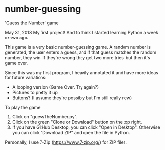 # number-guessing
'Guess the Number' game

May 31, 2018
My first project! And to think I started learning Python a week or two ago.

This game is a very basic number-guessing game. A random number is generated, the user enters a guess, and if that guess matches the random number, they win! If they're wrong they get two more tries, but then it's game over.

Since this was my first program, I heavily annotated it and have more ideas for future variations:
  * A looping version (Game Over. Try again?)
  * Pictures to pretty it up
  * Buttons? (I assume they're possibly but I'm still really new)
  
To play the game:
 1. Click on "guessTheNumber.py".
 2. Click on the green "Clone or Download" button on the top right.
 3. If you have GitHub Desktop, you can click "Open in Desktop". Otherwise you can click "Download ZIP" and open the file in Python.

Personally, I use 7-Zip (https://www.7-zip.org/) for ZIP files.
